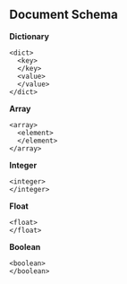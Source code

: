 ## Document Schema

**Dictionary**

```
<dict>
  <key>
  </key>
  <value>
  </value>
</dict>
```

**Array**

```
<array>
  <element>
  </element>
</array>
```

**Integer**

```
<integer>
</integer>
```

**Float**

```
<float>
</float>
```

**Boolean**

```
<boolean>
</boolean>
```


